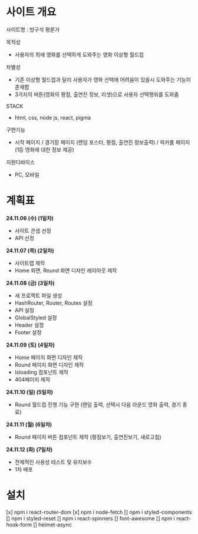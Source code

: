 # 사이트 개요

사이트명 : 방구석 평론가

목적성

- 사용자의 최애 영화를 선택하게 도와주는 영화 이상형 월드컵

차별성

- 기존 이상형 월드컵과 달리 사용자가 영화 선택에 어려움이 있을시 도와주는 기능이 존재함
- 3가지의 버튼(영화의 평점, 출연진 정보, 리셋)으로 사용자 선택행위를 도와줌

STACK

- html, css, node js, react, pigma

구현기능

- 시작 페이지 / 경기장 페이지 (랜덤 포스터, 평점, 출연진 정보출력) / 락커룸 페이지 (1등 영화에 대한 정보 제공)

지원디바이스

- PC, 모바일

# 계획표

**24.11.06 (수) (1일차)**

- 사이트 콘셉 선정
- API 선정

**24.11.07 (목) (2일차)**

- 사이트맵 제작
- Home 화면, Round 화면 디자인 레이아웃 제작

**24.11.08 (금) (3일차)**

- 새 프로젝트 파일 생성
- HashRouter, Router, Routes 설정
- API 설정
- GlobalStyled 설정
- Header 설정
- Footer 설정

**24.11.09 (토) (4일차)**

- Home 페이지 화면 디자인 제작
- Round 페이지 화면 디자인 제작
- Isloading 컴포넌트 제작
- 404페이지 제작

**24.11.10 (일) (5일차)**

- Round 월드컵 진행 기능 구현
  (랜덤 출력, 선택시 다음 라운드 영화 출력, 경기 종료)

**24.11.11 (월) (6일차)**

- Round 페이지 버튼 컴포넌트 제작
  (평점보기, 출연진보기, 새로고침)

**24.11.12 (화) (7일차)**

- 전체적인 사용성 테스트 및 유지보수
- 1차 배포

# 설치

[x] npm i react-router-dom
[x] npm i node-fetch
[] npm i styled-components
[] npm i styled-reset
[] npm i react-spinners
[] font-awesome
[] npm i react-hook-form
[] helmet-async
